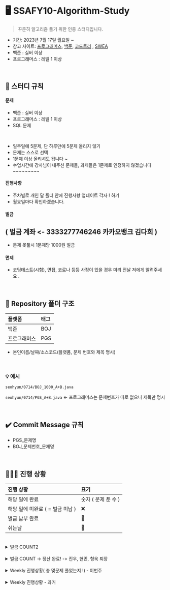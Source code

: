 # 🖥 SSAFY10-Algorithm-Study

> 꾸준히 알고리즘 풀기 위한 인증 스터디입니다. 

- 기간: 2023년 7월 17일 월요일 ~
- 참고 사이트: [프로그래머스](https://programmers.co.kr/learn/challenges), [백준](https://www.acmicpc.net/), [코드트리](https://www.codetree.ai) , [SWEA](https://swexpertacademy.com/)
- 백준 : 실버 이상
- 프로그래머스 : 레벨 1 이상

<br/>


## 📌 스터디 규칙 

#### 문제
-  백준 : 실버 이상
- 프로그래머스 : 레벨 1 이상
- SQL 문제 

<br>

- 일주일에 5문제, 단 하루만에 5문제 올리지 않기
- 문제는 스스로 선택
- 1문제 이상 올리셔도 됩니다 ~
- 수업시간에 강사님이 내주신 문제들, 과제들은 1문제로 인정하지 않겠습니다 ~~~~~~~~~ 


#### 진행사항
- 주차별로 개인 달 폴더 안에 진행사항 업데이트 각자 ! 하기 
- 월요일마다 확인하겠습니다.

#### 벌금 
## ( 벌금 계좌 <- 3333277746246 카카오뱅크 김다희  )
- 문제 못풀시 1문제당 1000원 벌금

#### 면제
- 코딩테스트(시험), 면접, 코로나 등등 사정이 있을 경우 미리 전날 저에게 알려주세요 .

<br/>

## 📁 Repository 폴더 구조
| 플랫폼    | 태그  |
|:-------|:----|
| 백준     | BOJ |
| 프로그래머스 | PGS |

- 본인이름/날짜/소스코드(플랫폼, 문제 번호와 제목 명시)

<br/>


### 💡 예시

`seohyun/0714/BOJ_1000_A+B.java`

`seohyun/0714/PGS_A+B.java` <- 프로그래머스는 문제번호가 따로 없으니 제목만 명시


<br/>

## ✔️ Commit Message 규칙

- PGS_문제명
- BOJ_문제번호_문제명


<br/>

## 🧑🏻‍💻 진행 상황

| 진행 상황            | 표기  |
|:-----------------|:----|
| 해당 일에 완료      | 숫자 ( 문제 푼 수 )   |
| 해당 일에 미완료 ( = 벌금 미납 )    | ❌   |
| 벌급 납부 완료 | 🔺 |
| 쉬는날 | 🥳 |


<br>

<details>
  <summary> 벌금 COUNT2 </summary>

|  이름  | 1000 COUNT | 
|:--------:|:-----:|
| changhee |17     | 
| dahui    |       | 
| hayeong  |16     | 
| jeongho  |10     |
| jongkook |6      | 
| minsu    |6      |
| narin    |       | 
| rael     |2      |
| seohyun  |6      |
| seongwan |       | 
| taegyung |6      | 
| woojae   |       | 
| sum      |46     | 

</details>
<br>

<details>
  <summary> 벌금 COUNT -> 정산 완료! -> 진우, 현민, 형욱 퇴장 </summary>

|  이름  | 1000 COUNT | 3000 COUNT |  벌금총합  |
|:--------:|:-----:|:-----:|:-----:|
| jinwoo   |2       |0       |2000    |
| changhee |4       |0       |4000    |
| dahui    |8       |0       |8000    |
| hayeong  |8       |0       |8000    |
| hyeonguk |2       |0       |2000    |
| hyeonmin |10       |0       |10000    |
| jeongho  |10       |5       |25000   |
| jongkook |4      |0       |4000    |
| minsu |10     |0       |10000    |
| narin    |10       |0       |10000    |
| rael     |6       |0       |6000    |
| seohyun  |9       |0       |9000    |
| seongwan |0       |0       |0       |
| taegyung |10       |3       |19000    |
| woojae   |0       |0       |0       |
| sum      |92      |8       |0원(-106000원)  |

</details>
<br>


<details>
  <summary> Weekly 진행상황( 총 몇문제 풀었는지 !) - 이번주</summary>

  |  이름  | 2/5 ~ 2/11 | 2/12 ~ 2/18 | 
|:--------:|:-----:|:-----:|
| dahui    |6       |5       |
| jeongho  |1       |5       |
| jongkook |2       |1       |
| minjun   |1       |4       |
| minsu    |3       |0       |
| rael     |0       |5       |
| seohyun  |4       |5       |
| seongwan |6       |5       |
| woojae   |5       |5       |
</details>
<br>
<details>
  <summary> Weekly 진행상황 - 과거</summary>

<details>
  <summary> 7월 4쨋주</summary>

|  이름  | 07/17 | 07/18 | 07/19 | 07/20 | 07/21 | 07/22 | 07/23 | 
|:--------:|:-----:|:-----:|:----:|:------:|:-----:|:-----:|:-----:|
| jinwoo   |   ✅  |  ✅     |   ✅   |    ✅    |   ✅    |   ✅    |  ✅   | 
| changhee |   ✅  |    ✅   |   ✅   |   ✅     |    ✅   |  ✅     |     ✅  | 
| dahui    |    ✅   |   ✅    |  ✅    |  ✅      |   ✅    |  ✅     |  ✅   | 
| hayeong  |   ✅  |     ✅  |  ✅   |    ✅    |    ✅   |   ✅    |   ✅    | 
| hyeonguk |    ✅   |    ✅   |   ✅   |  ✅      |   ✅    |   ✅    |    ✅   | 
| hyeonmin |    ✅   |    ✅   |  ✅    |   ✅     |    ✅   |  ✅     |  ✅     | 
| jeongho  |    ✅   |    ✅   |  ✅    |  ✅      |    ✅   | 🔺  |     ✅  | 
| jongkook |   ✅    |    ✅   |  ✅    |  ✅      |   ✅    |   ✅    |  ✅     | 
| narin    |  ✅     |    ✅   |  ✅    |  ✅      |  ✅     | 🔺  |     ✅  | 
| rael     |   ✅    |    ✅   |✅      |   ✅     |  ✅    |  ✅     | 🔺   | 
| seohyun  |    ✅   |    ✅   |  ✅    |   ✅     |  ✅     |  ✅     |   ✅    | 
| seongwan |     ✅  |    ✅   |  ✅    |  ✅      |   ✅    |     ✅  |   ✅    | 
| taegyung |  ✅   |   ✅    |   ✅   |   ✅     |    ✅   |   ✅    |  ✅     | 
| woojae   |   ✅  |   ✅    | ✅     |   ✅     |    ✅   |  ✅     |   ✅    | 

</details>
<details>
  <summary> 7월 5쨋주</summary>

|  이름  | 07/24 | 07/25 | 07/26 | 07/27 | 07/28 | 07/29 | 07/30 | 
|:--------:|:-----:|:-----:|:----:|:------:|:-----:|:-----:|:-----:|
| jinwoo   | ✅    |   ✅    |  ✅    |    ✅    |  ✅    | 🥳    | ✅   | 
| changhee | ✅  |    ✅   |  ✅    |   ✅     |  ✅    |  🥳   |✅    | 
| dahui    | ✅   |   ✅    |  🔺    |  ✅      | ✅     | 🥳    |  ✅  | 
| hayeong  | ✅  |   ✅    |  ✅    |  ✅      |   ✅   |  🥳   |  ✅  | 
| hyeonguk | ✅   |  ✅     | ✅     |  ✅      |  ✅    | 🥳    | ✅   | 
| hyeonmin | ✅   |   ✅    |  ✅    |   ✅     |  ✅    | 🥳    | ✅   | 
| jeongho  | ✅   |   ✅    |  ✅    |  ✅      |  ✅    | 🥳    | ✅   | 
| jongkook | ✅ |    ✅   |  ✅    |  ✅      |  ✅    | 🥳    | ✅   | 
| narin    | ✅|    ✅   |  ✅    |  ✅      |  ✅    |  🥳   | ✅   | 
| rael     | ✅  |    ✅   |  ✅    |  ✅      | ✅     | 🥳    | 🔺   | 
| seohyun  | ✅   |    ✅   | ✅     |  ✅      | ✅     | 🥳    | ✅   | 
| seongwan | ✅    |    ✅   | ✅     |  ✅      | ✅     | 🥳    |  ✅  | 
| taegyung |✅ |  ✅   |   ✅  |   ✅     |  ✅  |  🥳   |   ✅ | 
| woojae   | ✅  |    ✅   |   ✅   |   ✅     |  ✅    | 🥳    |   ✅ | 

</details>
<br>
<details>
  <summary> 8월 1쨋주</summary>

|  이름  | 07/31 | 08/01 | 08/02 | 08/03 | 08/04 | 08/05 | 08/06 | 
|:--------:|:-----:|:-----:|:----:|:------:|:-----:|:-----:|:-----:|
| jinwoo   |✅     |✅       |✅      |✅        |✅      |🥳     |  ✅  | 
| changhee |✅     |✅       |✅      |✅        |✅     |🥳     |  ✅  | 
| dahui    |✅     |🔺       |✅      |✅        |✅      |🥳     |   ✅ | 
| hayeong  |✅     |✅       |✅      |✅        |✅      |🥳     |  🔺  | 
| hyeonguk |✅     |✅       |✅      |✅        |✅      |🥳     |   ✅ | 
| hyeonmin |✅     |✅       |✅      |✅        |✅      |🥳     |    ✅| 
| jeongho  |✅     |✅       |✅      |✅        |✅      |🥳     | 🔺   | 
| jongkook |🔺     |✅       |✅      |✅        |✅      |🥳     |   ✅ | 
| narin    |✅     |✅       |✅      |🔺        |✅      |🥳     |  ✅  | 
| rael     |✅     |✅       |✅      |✅        |✅      |🥳     |  ✅  | 
| seohyun  |✅     |✅       |✅      |✅        |✅      |🥳     |   ✅ | 
| seongwan |✅     |✅       |✅      |✅        |✅      |🥳     |  ✅  | 
| taegyung |✅     |✅       |✅      |✅        |✅      |🥳     |  ✅  | 
| woojae   |✅     |✅       |✅      |✅        |✅      |🥳     |  ✅  | 

</details>

<details>
  <summary> 8월 2쨋주</summary>

|  이름  | 08/07 | 08/08 | 08/09 | 08/10 | 08/11 | 08/12 | 08/13 | 
|:--------:|:-----:|:-----:|:----:|:------:|:-----:|:-----:|:-----:|
| jinwoo   |✅       |✅       |✅       |✅        |🔺       |🥳     |✅      | 
| changhee |✅       |✅       |✅       |✅        |✅       |🥳     |✅      | 
| dahui    |✅       |✅       |🔺       |✅        |✅       |🥳     |✅      |  
| hayeong  |✅       |✅       |✅       |✅        |✅       |🥳     |✅      | 
| hyeonguk |✅       |✅       |✅       |✅        |✅       |🥳     |✅     | 
| hyeonmin |✅       |✅       |✅       |✅        |✅       |🥳     |✅      | 
| jeongho  |✅       |🔺       |✅       |✅        |✅       |🥳     |🔺      | 
| jongkook |✅       |✅       |🔺       |✅        |면제      |🥳     |면제      | 
| narin    |✅       |✅       |✅       |✅        |✅       |🥳     | ✅     | 
| rael     |✅       |✅       |✅       |✅        |✅       |🥳     |✅      | 
| seohyun  |✅       |✅       |✅       |✅        |🔺       |🥳     |✅      | 
| seongwan |✅       |✅       |✅       |✅        |✅       |🥳     |✅      | 
| taegyung |✅       |✅       |✅       |✅        |✅       |🥳     |✅      | 
| woojae   |✅       |✅       |✅       |✅        |✅       |🥳     |✅      | 

</details>

<details>
  <summary> 8월 3쨋주</summary>

|  이름  | 08/14 | 08/15 | 08/16 | 08/17 | 08/18 | 08/19 | 08/20 | 
|:--------:|:-----:|:-----:|:----:|:------:|:-----:|:-----:|:-----:|
| jinwoo   |✅       |✅       |✅        |✅        |✅       |🥳     |✅       | 
| changhee |✅       |✅       |✅        |✅       |✅       |🥳     |✅       | 
| dahui    |✅       |✅       |✅        |🔺        |✅       |🥳     |✅       | 
| hayeong  |✅       |✅       |✅        |✅        |✅       |🥳     |✅       | 
| hyeonguk |✅       |✅       |✅        |✅        |✅       |🥳     |✅       | 
| hyeonmin |✅       |✅       |✅        |✅        |✅       |🥳     |✅       | 
| jeongho  |🔺       |🔺       |✅        |🔺        |✅       |🥳     |✅       | 
| jongkook |면제      |면제      |면제        |면제        |✅       |🥳     |✅       | 
| minsu |-     | -    | -      | ✅       |✅       |🥳     |✅       |
| narin    |🔺       |✅       |✅        |✅        |면제       |🥳     |✅       | 
| rael     |✅       |✅       |✅        |✅        |✅       |🥳     |✅       | 
| seohyun  |✅       |✅       |✅        |✅        |✅       |🥳     |✅       | 
| seongwan |✅       |✅       |✅        |✅        |✅       |🥳     |✅       | 
| taegyung |✅       |✅       |✅        |🔺        |✅       |🥳     |🔺       |  
| woojae   |✅       |✅       |✅        |✅        |✅       |🥳     |✅       | 

</details>


<details>
  <summary> 8월 4쨋주</summary>

|  이름  | 08/21 | 08/22 | 08/23 | 08/24 | 08/25 | 08/26 | 08/27 | 
|:--------:|:-----:|:-----:|:----:|:------:|:-----:|:-----:|:-----:|
| jinwoo   |✅       |✅       |✅        |✅        |✅       |🥳     |✅       | 
| changhee |✅       |✅       |✅        |✅        |✅       |🥳     |✅       | 
| dahui    |✅       |✅       |✅        |✅        |🔺       |🥳     |✅       |  
| hayeong  |✅       |✅       |✅        |✅        |✅       |🥳     |🔺       | 
| hyeonguk |✅       |✅       |✅        |✅        |✅       |🥳     |✅       | 
| hyeonmin |✅       |✅       |✅        |✅        |✅       |🥳     |✅       | 
| jeongho  |✅       |🔺       |✅        |✅        |✅       |🥳     |✅       | 
| jongkook |✅       |✅       |✅        |✅        |✅       |🥳     |✅       | 
| minsu    |✅       |✅       |✅        |✅        |✅       |🥳     |🔺       | 
| narin    |✅       |✅       |✅        |✅        |✅       |🥳     |✅       | 
| rael     |✅       |✅       |✅        |✅        |✅       |🥳     |✅       | 
| seohyun  |✅       |✅       |✅        |✅        |면제       |🥳     |✅       | 
| seongwan |✅       |✅       |✅        |✅        |✅      |🥳     |✅       | 
| taegyung |✅       |✅       |✅        |✅        |✅       |🥳     |✅       |  
| woojae   |✅       |✅       |✅        |✅        |✅       |🥳     |✅       | 

</details>

<details>
  <summary> 8월 5쨋주</summary>

|  이름  | 08/28 | 08/29 | 08/30 | 08/31 | 09/01 | 09/02 | 09/03 | 
|:--------:|:-----:|:-----:|:----:|:------:|:-----:|:-----:|:-----:|
| jinwoo   |✅       |✅       |✅        |✅        |✅       |🥳     |✅       | 
| changhee |✅       |✅       |✅        |✅        |✅       |🥳     |✅       | 
| dahui    |🔺       |✅       |🔺        |✅        |✅       |🥳     |✅       |   
| hayeong  |✅       |✅       |✅        |면제        |✅       |🥳     |🔺       | 
| hyeonguk |✅       |✅       |✅        |✅        |✅       |🥳     |✅       | 
| hyeonmin |✅       |✅       |✅        |✅        |✅       |🥳     |✅       | 
| jeongho  |✅       |✅       |✅        |✅        |✅       |🥳     |🔺       | 
| jongkook |✅       |✅       |✅        |✅        |✅       |🥳     |✅       | 
| minsu    |✅       |✅       |✅        |✅        |✅       |🥳     |✅       | 
| narin    |🔺       |✅       |✅        |✅        |✅       |🥳     |✅       | 
| rael     |✅       |✅       |✅        |✅        |✅       |🥳     |✅       | 
| seohyun  |✅       |✅       |✅        |✅        |✅       |🥳     |✅       | 
| seongwan |✅       |✅       |✅        |✅        |✅       |🥳     |✅       | 
| taegyung |✅       |✅       |✅        |✅        |🔺       |🥳     |✅       | 
| woojae   |✅       |✅       |✅        |✅        |✅       |🥳     |✅       | 

</details>
<br>
<details>
  <summary> 9월 1쨋주</summary>

|  이름  | 09/04 | 09/05 | 09/06 | 09/07 | 09/08 | 09/09 | 09/10 | 
|:--------:|:-----:|:-----:|:----:|:------:|:-----:|:-----:|:-----:|
| jinwoo   |✅       |✅       |✅        |✅        |✅       |🥳     |✅       | 
| changhee |✅       |✅       |✅        |✅        |✅       |🥳     |✅       | 
| dahui    |✅       |✅       |✅        |✅        |✅       |🥳     |✅       | 
| hayeong  |✅       |✅       |✅        |✅        |✅       |🥳     |✅       | 
| hyeonguk |✅       |✅       |✅        |✅        |면제       |🥳     |🔺       | 
| hyeonmin |✅       |✅       |🔺        |✅        |✅       |🥳     |🔺       | 
| jeongho  |✅       |✅       |✅        |✅        |✅       |🥳     |✅       | 
| jongkook |✅       |✅       |✅        |✅        |✅       |🥳     |✅       | 
| minsu    |✅       |✅       |✅        |✅        |✅       |🥳     |✅       | 
| narin    |✅       |✅       |✅        |✅        |🔺       |🥳     |✅       | 
| rael     |✅       |✅       |✅        |✅        |🔺       |🥳     |✅       | 
| seohyun  |🔺       |✅       |✅        |🔺        |✅       |🥳     |✅       | 
| seongwan |✅       |✅       |✅        |✅        |✅       |🥳     |✅       | 
| taegyung |✅       |🔺       |✅        |✅        |✅       |🥳     |🔺       | 
| woojae   |✅       |✅       |✅        |✅        |✅       |🥳     |✅       | 

</details>

<details>
  <summary> 9월 2쨋주</summary>

|  이름  | 09/11 | 09/12 | 09/13 | 09/14 | 09/15 | 09/16 | 09/17 | 
|:--------:|:-----:|:-----:|:----:|:------:|:-----:|:-----:|:-----:|
| jinwoo   |✅       |✅       |✅        |✅        |✅       |🥳     |✅       | 
| changhee |✅       |✅       |🔺        |✅        |✅       |🥳     |✅       | 
| dahui    |✅       |✅       |✅        |✅        |면제       |🥳     |✅       | 
| hayeong  |✅       |✅       |면제        |면제        |✅       |🥳     |✅       | 
| hyeonguk |✅       |✅       |✅        |✅        |✅       |🥳     |✅       | 
| hyeonmin |✅       |✅       |✅        |✅        |✅       |🥳     |✅       | 
| jeongho  |면제       |면제       |면제        |면제        |✅       |🥳     |✅       | 
| jongkook |✅       |✅       |✅        |✅        |✅       |🥳     |✅       | 
| minsu    |✅       |✅       |🔺        |✅        |✅       |🥳     |✅       | 
| narin    |✅       |✅       |✅        |✅        |✅       |🥳     |✅       | 
| rael     |✅       |✅       |✅        |✅        |✅       |🥳     |✅       | 
| seohyun  |✅       |✅       |✅        |✅        |🔺       |🥳     |🔺       | 
| seongwan |✅       |✅       |✅        |✅        |✅       |🥳     |✅       | 
| taegyung |✅       |🔺       |✅        |🔺        |✅       |🥳     |✅       | 
| woojae   |✅       |✅       |✅        |✅        |면제       |🥳     |면제       | 

</details>

<details>
  <summary> 9월 3쨋주</summary>

|  이름  | 09/18 | 09/19 | 09/20 | 09/21 | 09/22 | 09/23 | 09/24 | 
|:--------:|:-----:|:-----:|:----:|:------:|:-----:|:-----:|:-----:|
| jinwoo   |✅       |🔺       |✅        |✅        |✅       |🥳     |✅       | 
| changhee |✅       |✅       |✅        |✅        |✅       |🥳     |✅       | 
| dahui    |✅       |✅       |✅       | ✅       |면제       |🥳     |✅       | 
| hayeong  |✅       |✅       |면제        |✅        |✅       |🥳     |✅       | 
| hyeonguk |✅       |✅       |✅        |✅        |✅       |🥳     |✅       | 
| hyeonmin |✅       |✅       |면제        |🔺        |🔺       |🥳     |🔺       | 
| jeongho  |✅       |✅       |✅        |🔺        |✅       |🥳     |✅       | 
| jongkook |✅       |✅       |✅        |✅        |✅       |🥳     |✅       | 
| minsu    |✅       |✅       |✅        |✅        |✅       |🥳     |✅       | 
| narin    |🔺       |✅       |✅        |🔺        |🔺       |🥳     |✅       | 
| rael     |✅       |면제       |✅        |✅        |✅       |🥳     |✅       | 
| seohyun  |✅       |✅       |면제        |✅        |✅       |🥳     |✅       | 
| seongwan |✅       |✅       |✅        |✅        |✅       |🥳     |✅       | 
| taegyung |✅       |✅       |✅        |✅        |🔺       |🥳     |🔺       | 
| woojae   |✅       |✅       |✅        |✅        |✅       |🥳     |✅       | 

</details>

<details>
  <summary> 9월 4쨋주</summary>

|  이름  | 09/25 | 09/26 | 09/27 | 09/28 | 09/29 | 09/30 | 10/01 | 
|:--------:|:-----:|:-----:|:----:|:------:|:-----:|:-----:|:-----:|
| jinwoo   |✅       |✅       |✅        |        |       |🥳     |       | 
| changhee |✅       |✅       |✅        |        |       |🥳     |       | 
| dahui    |🔺       |✅       |✅        |        |       |🥳     |       | 
| hayeong  |면제       |✅       |🔺        |        |       |🥳     |       | 
| hyeonguk |✅       |✅       |✅        |        |       |🥳     |       | 
| hyeonmin |✅       |✅       |🔺        |        |       |🥳     |       | 
| jeongho  |✅       |🔺       |✅        |        |       |🥳     |       | 
| jongkook |✅       |✅       |✅        |        |       |🥳     |       | 
| minsu    |✅       |✅       |✅        |        |       |🥳     |       | 
| narin    |✅       |✅       |✅        |        |       |🥳     |       | 
| rael     |✅       |✅       |✅        |        |       |🥳     |       | 
| seohyun  |✅       |🔺       |🔺        |        |       |🥳     |       | 
| seongwan |✅       |✅       |✅        |        |       |🥳     |       | 
| taegyung |✅       |✅       |✅        |        |       |🥳     |       | 
| woojae   |✅       |✅       |✅       |        |       |🥳     |       | 

</details>

<details>
  <summary> 추석 EVENT ( 9/28 - 10/3 ) </summary>

|  이름  | 09/28 | 09/29 | 09/30 | 10/01 | 10/02 | 10/03 | SUM | 
|:--------:|:-----:|:-----:|:----:|:------:|:-----:|:-----:|:-----:|
| jinwoo   |       |       |       |        |       |      |0       | 
| changhee |       |       |       |        |       |      |0       | 
| dahui    |       |       |       |        |1       |      |1       | 
| hayeong  |       |       |       |        |       |      |0       | 
| hyeonguk |       |       |       |        |       |      |0       | 
| hyeonmin |       |       |       |        |       |      |0       | 
| jeongho  |       |       |       |        |       |      |0       | 
| jongkook |1       |       |1       |        |       |1      |3       | 
| minsu    |1       |1       |       |1        |       |      |3       | 
| narin    |       |3       |1       |2        |       |      |6       | 
| rael     |       |       |       |        |       |      |0       | 
| seohyun  |       |       |       |        |       |      |0       | 
| seongwan |6       |2       |1       |1        |1       |1      |12       | 
| taegyung |       |       |       |        |       |      |0       | 
| woojae   |1       |1       |3       |1        |1       |1      |8       | 

</details>
<br>
<details>
  <summary> 10월 1쨋주</summary>

|  이름  | 10/02 | 10/03 | 10/04 | 10/05 | 10/06 | 10/07 | 10/08 | 
|:--------:|:-----:|:-----:|:----:|:------:|:-----:|:-----:|:-----:|
| jinwoo   |       |       |✅        |✅        |✅       |🥳     |✅       | 
| changhee |       |       |✅        |✅        |✅       |🥳     |✅       |
| dahui    |       |       |✅        |✅        |✅       |🥳     |✅       |
| hayeong  |       |       |✅        |✅        |✅       |🥳     |✅       |
| hyeonguk |       |       |✅        |면제        |면제       |🥳     |✅       |
| hyeonmin |       |       |✅        |✅        |🔺       |🥳     |🔺       |
| jeongho  |       |       |🔺        |✅        |✅       |🥳     |✅      |
| jongkook |       |       |✅        |✅        |✅       |🥳     |✅       |
| minsu    |       |       |✅        |✅        |🔺       |🥳     |✅       |
| narin    |       |       |✅        |✅        |✅       |🥳     |✅       |
| rael     |       |       |🔺        |✅        |✅       |🥳     |✅       |
| seohyun  |       |       |✅        |✅        |✅       |🥳     |✅       |
| seongwan |       |       |✅        |✅        |✅       |🥳     |✅       |
| taegyung |       |       |✅        |✅        |✅       |🥳     |✅       |
| woojae   |       |       |✅        |✅        |✅       |🥳     |✅       |

</details>

<details>
  <summary> 10월 2쨋주</summary>

|  이름  | 10/09 | 10/10 | 10/11 | 10/12 | 10/13 | 10/14 | 10/15 | 
|:--------:|:-----:|:-----:|:----:|:------:|:-----:|:-----:|:-----:|
| jinwoo   |✅       |✅       |✅        |✅        |✅       |🥳     |✅       | 
| changhee |✅       |✅       |✅        |✅        |✅       |🥳     |✅       | 
| dahui    |✅       |✅       |✅        |✅        |✅       |🥳     |✅       | 
| hayeong  |✅       |✅       |✅        |✅        |✅       |🥳     |✅       | 
| hyeonguk |✅       |✅       |✅        |✅        |✅       |🥳     |✅       | 
| hyeonmin |✅       |✅       |🔺        |✅        |✅       |🥳     |✅       | 
| jeongho  |✅       |✅       |✅        |✅       |✅       |🥳     |✅       | 
| jongkook |✅       |✅       |✅        |✅        |✅       |🥳     |🔺       | 
| minsu    |✅       |✅       |✅        |🔺        |🔺       |🥳     |✅       | 
| narin    |✅       |✅       |✅        |✅        |🔺       |🥳     |✅       | 
| rael     |✅       |✅       |✅        |✅        |✅       |🥳     |✅       | 
| seohyun  |✅       |✅       |✅        |✅        |✅       |🥳     |면제       | 
| seongwan |✅       |✅       |✅        |✅        |✅       |🥳     |✅       | 
| taegyung |✅       |✅       |✅        |✅        |✅       |🥳     |✅       | 
| woojae   |✅       |✅       |✅        |✅        |✅       |🥳     |✅       | 

</details>

<details>
  <summary> 10월 3쨋주</summary>

|  이름  | 10/16 | 10/17 | 10/18 | 10/19 | 10/20 | 10/21 | 10/22 | 
|:--------:|:-----:|:-----:|:----:|:------:|:-----:|:-----:|:-----:|
| jinwoo   |✅       |✅       |✅        |✅        |✅       |🥳     |✅       | 
| changhee |✅       |✅       |✅        |✅        |✅       |🥳     |✅       | 
| dahui    |✅       |✅       |✅        |✅        |✅       |🥳     |✅       | 
| hayeong  |✅       |✅       |✅        |✅        |✅       |🥳     |✅       | 
| hyeonguk |✅       |✅       |✅        |✅        |✅       |🥳     |✅       | 
| hyeonmin |✅       |✅       |✅        |✅        |✅       |🥳     |✅       | 
| jeongho  |✅       |✅       |✅        |🔺        |✅       |🥳     |✅       | 
| jongkook |✅       |✅       |✅        |✅        |✅       |🥳     |🔺       | 
| minsu    |✅       |✅       |✅        |✅        |✅       |🥳     |✅       | 
| narin    |면제       |✅       |✅        |✅        |✅       |🥳     |✅       | 
| rael     |✅       |✅       |✅        |✅        |✅       |🥳     |✅       | 
| seohyun  |✅       |✅       |✅        |✅        |✅       |🥳     |면제       | 
| seongwan |✅       |✅       |✅        |✅        |✅       |🥳     |✅       | 
| taegyung |✅       |✅       |면제        |✅        |✅       |🥳     |🔺       | 
| woojae   |✅       |✅       |✅        |✅        |✅       |🥳     |✅       | 

</details>

<details>
  <summary> 10월 4쨋주</summary>

|  이름  | 10/23 | 10/24 | 10/25 | 10/26 | 10/27 | 10/28 | 10/29 | 10/30 | 
|:--------:|:-----:|:-----:|:----:|:------:|:-----:|:-----:|:-----:|:-----:|
| jinwoo   |✅       |✅       |✅        |✅        |✅       |🥳     |✅       |✅       |  
| changhee |✅       |✅       |✅        |✅        |✅       |🥳     |✅      |🔺      |  
| dahui    |✅       |✅       |✅        |✅        |✅       |🥳     |✅       |✅       |  
| hayeong  |✅       |✅       |✅        |✅        |✅       |🥳     |✅       |✅       |  
| hyeonguk |✅       |✅       |✅        |✅        |✅       |🥳     |🔺       |✅       |  
| hyeonmin |✅       |✅       |✅        |✅        |✅       |🥳     |✅       |✅       |  
| jeongho  |✅       |✅       |✅        |✅        |✅       |🥳     |✅       |✅       |  
| jongkook |✅       |✅       |✅        |✅        |✅       |🥳     |✅       |✅       |  
| minsu    |✅       |✅       |🔺        |🔺        |✅       |🥳     |✅       |✅       |  
| narin    |✅       |✅       |✅        |✅        |✅       |🥳     |✅       |✅       |  
| rael     |✅       |✅       |✅        |✅        |✅       |🥳     |✅       |✅       |  
| seohyun  |✅       |✅       |✅        |✅        |✅       |🥳     |✅       |✅       |  
| seongwan |✅       |✅       |✅        |✅        |✅       |🥳     |✅       |✅       |  
| taegyung |면제       |면제       |면제        |면제        |✅       |🥳     |🔺       |✅       |  
| woojae   |✅       |✅       |✅        |✅        |✅       |🥳     |✅       |✅       |  

</details>
<br>
<details>
  <summary> 11월 1쨋주</summary>

|  이름  | 10/31 | 11/01 | 11/02 | 11/03 | 11/04 | 11/05 | 
|:--------:|:-----:|:-----:|:-----:|:----:|:------:|:-----:|
| jinwoo   |✅       |✅       |✅        |✅       |  🥳     |✅     |        
| changhee  |✅       |✅       |✅        |🔺        |   🥳    |✅     |         
| dahui     |✅       |✅       |✅        |✅        |  🥳     |✅     |      
| hayeong  |✅       |✅       |✅        |✅        |  🥳     |✅     |     
| hyeonmin |✅       |✅       |✅        |✅           |   🥳     |✅     |     
| jeongho  |✅       |✅       |✅        |✅          |   🥳      |🔺     |      
| jongkook |✅       |✅       |✅        |✅          |    🥳     |✅     |       
| minsu    |✅       |🔺       |✅        |✅         |   🥳       |✅     |     
| narin    |✅       |✅       |✅        |✅         |   🥳       |✅     |      
| rael     |✅       |✅       |✅       |✅         |   🥳       |✅     |       
| seohyun  |✅       |✅       |✅        |✅        |   🥳        |✅     |      
| seongwan |✅       |✅       |✅        |✅         |   🥳       |✅     |       
| taegyung |✅       |✅       |✅        |✅         |  🥳       |✅     |     
| woojae   |✅       |✅       |✅        |✅          |   🥳      |✅     |      

</details>

<details>
  <summary> 11월 2쨋주</summary>

|  이름  | 11/06 | 11/07 | 11/08 | 11/09 | 11/10 | 11/11 | 11/12 |  11/13 | 
|:--------:|:-----:|:-----:|:-----:|:----:|:------:|:-----:|:-----:|:-----:|
| jinwoo   |✅       |✅       |✅        |  ✅      | ✅       | 🥳      | ✅     |  ✅    |   
| changhee |✅       |✅       |🔺       |   ✅     |   ✅     |  🥳     | ✅      |✅  | 
| dahui    |✅       |✅       |✅        |  ✅      |  ✅      |  🥳     |  ✅    | ✅ |
| hayeong  |✅       |✅       |🔺        |  ✅      |  ✅      |  🥳     |  ✅    |  ✅  |
| hyeonmin |✅       |✅       |✅        |   ✅     |  ✅      |  🥳     | 🔺    | ✅   |
| jeongho  |✅       |✅       |✅        |  ✅      |  ✅      |    🥳   |   ✅    |🔺   |
| jongkook |✅       |✅       |✅        |  ✅      |✅       |    🥳    |  ✅    |    ✅   |
| minsu    |✅       |✅       |✅        |  ✅      | ✅       |    🥳   | ✅   |  ✅    |
| narin    |✅       |✅       |✅        |  ✅      |  ✅      |  🥳     |🔺   | ✅   |
| rael     |✅       |✅       |✅        |  ✅      | 🔺      |  🥳     | ✅   |  ✅   |
| seohyun  |✅       |✅       |✅        |  ✅      | 🔺      |  🥳     |  ✅  |  ✅    |
| seongwan |✅       |✅       |✅        |  ✅      |  ✅     |  🥳     |  ✅  |  ✅   |
| taegyung |✅       |✅       |✅        |  ✅      | 🔺     |  🥳     |  ✅  |   🔺  |
| woojae   |✅       |✅       |✅        |   ✅     |  면제     |  🥳     | ✅   |  ✅    |  

</details>


<details>
  <summary> 11월 3쨋주</summary>

|  이름  | 11/14 | 11/15 | 11/16 | 11/17 | 11/18 | 11/19 | 
|:--------:|:-----:|:-----:|:-----:|:----:|:------:|:-----:|  
| changhee |✅       |🔺       |  ✅      |🔺        | 🥳       |🔺       |  
| dahui    |✅       |✅       | ✅       |  ✅      | 🥳       |   ✅    |  
| hayeong  |✅       |✅       | ✅       | 🔺       | 🥳       | 🔺      |  
| hyeonmin |✅       |✅       |   -    |  -    | -   | -   |  
| jeongho  |✅       |✅       |  ✅      | ❌       | 🥳       |   ✅    |  
| jongkook |✅       |✅       |   ✅     |  🔺      | 🥳       | 🔺      |  
| minsu    |🔺       |✅       | ✅       |  🔺      | 🥳       |   ✅    |  
| narin    |✅       |✅       |   -    |   -   | -       |  -    |  
| rael     |✅       |✅       |  ✅      | ✅       | 🥳       |   ✅    |  
| seohyun  |✅       |✅       | 🔺       |  ✅      | 🥳       |  ✅     |  
| seongwan |✅       |✅       |  ✅      |  ✅      | 🥳       |  ✅     |  
| taegyung |✅       |✅       |  ✅      |  ✅      | 🥳       |  ✅     |  
| woojae   |✅       |✅       |   ✅     |   ✅     | 🥳       |  ✅     |  

</details>
<details>
  <summary> 11월 4쨋주</summary>

|  이름  | 11/20 | 11/21 | 11/22 | 11/23 | 11/24(1학기마지막) | 11/25 | 11/26 | 
|:--------:|:-----:|:-----:|:-----:|:----:|:------:|:-----:|:-----:|   
| changhee |🔺       |🔺       |🔺        |🔺        | 🥳       |🥳       |🥳       |  
| dahui    |✅       |✅       |✅        |✅        | 🥳       |🥳       |🥳       |  
| hayeong  |🔺       |🔺       |🔺        |🔺        | 🥳       |🥳       |🥳       |  
| jeongho  |✅       |✅       |✅        |✅        | 🥳       |🥳       |🥳       |  
| jongkook |🔺       |🔺       |🔺        |🔺        | 🥳       |🥳       |🥳       |  
| minsu    |✅       |✅       |✅        |✅        | 🥳       |🥳       |🥳       |  
| rael     |✅       |✅       |✅        |✅        | 🥳       |🥳       |🥳       |  
| seohyun  |✅       |✅       |✅        |✅        | 🥳       |🥳       |🥳       |  
| seongwan |✅       |✅       |✅        |✅        | 🥳       |🥳       |🥳       |  
| taegyung |✅       |✅       |✅        |✅        | 🥳       |🥳       |🥳       |  
| woojae   |✅       |✅       |✅        |✅        | 🥳       |🥳       |🥳       |   

</details>

<br>
<details>
  <summary> 12월 1쨋주</summary>

|  이름  | 11/27 | 11/28 | 11/29 | 11/30 | 12/01 | 12/02 | 12/03 | 
|:--------:|:-----:|:-----:|:-----:|:----:|:------:|:-----:|:-----:|   
| changhee |🔺       |🔺       |🔺        |🔺        | 🔺       |🥳       |🥳       |  
| dahui    |✅       |✅       |✅        |✅        | ✅       |🥳       |🥳       |  
| hayeong  |🔺       |🔺       |🔺        |🔺        | 🔺       |🥳       |🥳       |  
| jeongho  |🔺       |🔺       |🔺        |🔺        | 🔺       |🥳       |🥳       |  
| jongkook |✅       |✅       |✅        |✅        | ✅       |🥳       |🥳       |  
| minsu    |✅       |🔺       |🔺        |🔺        | 🔺       |🥳       |🥳       |  
| rael     |✅       |✅       |✅        |✅        | ✅       |🥳       |🥳       |  
| seohyun  |🔺       |🔺       |🔺        |🔺        | 🔺       |🥳       |🥳       |  
| seongwan |✅       |✅       |✅        |✅        | ✅       |🥳       |🥳       |  
| taegyung |🔺       |✅       |🔺        |🔺        | 🔺       |🥳       |🥳       |  
| woojae   |✅       |✅       |✅        |✅        | ✅       |🥳       |🥳       |   

</details>
<details>
  <summary> 12월 2쨋주</summary>

|  이름  | 12/04 | 12/05 | 12/06 | 12/07 | 12/08 | 12/09 | 12/10 | 
|:--------:|:-----:|:-----:|:-----:|:----:|:------:|:-----:|:-----:|   
| changhee |🔺       |🔺       |🔺        |🔺        | 🔺       |🥳       |🥳       |  
| dahui    |✅       |✅       |✅        |✅        | ✅       |🥳       |🥳       |  
| hayeong  |🔺       |🔺       |🔺        |🔺        |🔺       |🥳       |🥳       |  
| jeongho  |🔺       |🔺       |🔺        |🔺        | 🔺       |🥳       |🥳       |  
| jongkook |✅       |✅       |✅        |✅        | ✅       |🥳       |🥳       |  
| minsu    |✅       |✅       |🔺        |✅        | ✅       |🥳       |🥳       |  
| rael     |🔺       |🔺       |✅        |✅        | ✅       |🥳       |🥳       |  
| seohyun  |✅       |✅       |✅        |✅        | ✅       |🥳       |🥳       |  
| seongwan |✅       |✅       |✅        |✅        | ✅       |🥳       |🥳       |  
| taegyung |✅       |✅       |🔺        |🔺        |🔺       |🥳       |🥳       |  
| woojae   |✅       |✅       |✅        |✅        | ✅       |🥳       |🥳       |    

</details>
<details>
  <summary> 12월 3쨋주</summary>

|  이름  | 12/11 | 12/12 | 12/13 | 12/14 | 12/15 | 12/16 | 12/17 | 
|:--------:|:-----:|:-----:|:-----:|:----:|:------:|:-----:|:-----:|   
| dahui    |✅       |✅       |✅        |✅        | ✅       |🥳       |🥳       |   
| jeongho  |✅       |🔺       |🔺        |🔺        | 🔺       |🥳       |🥳       |  
| jongkook |✅       |🔺       |✅        |✅        | ✅       |🥳       |🥳       |  
| minsu    |✅       |✅       |✅        |✅        | ✅       |🥳       |🥳       |  
| rael     |✅       |🔺       |✅        |✅        | ✅       |🥳       |🥳       |  
| seohyun  |✅       |✅       |✅        |✅        | ✅       |🥳       |🥳       |  
| seongwan |✅       |✅       |✅        |✅        | ✅       |🥳       |🥳       |  
| woojae   |✅       |✅       |✅        |✅        | ✅       |🥳       |🥳       |   

</details>
<details>
  <summary> 12월 4쨋주</summary>

|  이름  | 12/18 | 12/19 | 12/20 | 12/21 | 12/22 | 12/23 | 12/24 | 
|:--------:|:-----:|:-----:|:-----:|:----:|:------:|:-----:|:-----:|   
| dahui    |✅       |✅       |✅        |✅        | ✅       |🥳       |🥳       |   
| jeongho  |🔺       |✅       |✅        |🔺        | 🔺       |🥳       |🥳       |  
| jongkook |✅       |✅       |✅        |✅        | ✅       |🥳       |🥳       |  
| minsu    |✅       |✅       |면제        |면제        | ✅       |🥳       |🥳       |  
| rael     |✅       |✅       |✅        |✅        | ✅       |🥳       |🥳       |  
| seohyun  |🔺       |면제       |✅        |🔺        | 🔺       |🥳       |🥳       |  
| seongwan |✅       |✅       |✅        |✅        | ✅       |🥳       |🥳       |  
| woojae   |✅       |✅       |✅        |✅        | ✅       |🥳       |🥳       | 

</details>
<details>
  <summary> 12월 5쨋주</summary>

|  이름  | 12/25 | 12/26 | 12/27 | 12/28 | 12/29 | 12/30 | 12/31 | 
|:--------:|:-----:|:-----:|:-----:|:----:|:------:|:-----:|:-----:|   
| dahui    |✅       |✅       |✅        |✅        | ✅       |🥳       |🥳       |   
| jeongho  |🔺       |🔺       |🔺        |🔺        | 🔺       |🥳       |🥳       |  
| jongkook |🔺       |✅       |✅        |🔺        | ✅       |🥳       |🥳       |  
| minsu    |🔺       |✅       |✅        |✅        | ✅       |🥳       |🥳       |  
| rael     |🔺       |✅       |✅        |✅        | ✅       |🥳       |🥳       |  
| seohyun  |🔺       |✅       |면제        |✅        | 🔺       |🥳       |🥳       |  
| seongwan |✅       |✅       |✅        |✅        | ✅       |🥳       |🥳       |  
| woojae   |✅       |✅       |✅        |✅        | ✅       |🥳       |🥳       | 

</details>

<br>
<details>
  <summary> 2024년 1/1 ~ 2/4</summary>

  |  이름  | 1/1 ~ 1/7 | 1/8 ~ 1/14 | 1/15 ~ 1/21 | 1/22 ~ 1/28 | 1/29 ~ 2/4 | 
|:--------:|:-----:|:-----:|:-----:|:----:|:------:|  
| dahui    |5       |5       |5        |5        | 5       |  
| jeongho  |0       |5       |5        |0        | 0       |
| jongkook |3       |5       |3        |4        | 5       | 
| minjun   |-       |-       |7        |5        | 4       |
| minsu    |5       |5       |5        |5        | 0       |
| rael     |4       |5       |5        |5        | 2       |
| seohyun  |2       |5       |5        |4        | 3       |
| seongwan |5       |5       |5        |5        | 6       | 
| woojae   |5       |5       |5        |5        | 5       | 
</details>
<br>
<details>
<details>
  <summary> 체크리스트 템플릿</summary>

|  이름  | 11/20 | 11/21 | 11/22 | 11/23 | 11/24 | 11/25 | 11/26 | 
|:--------:|:-----:|:-----:|:-----:|:----:|:------:|:-----:|:-----:|   
| dahui    |✅       |✅       |✅        |✅        | ✅       |🥳       |🥳       |   
| jeongho  |✅       |✅       |✅        |✅        | ✅       |🥳       |🥳       |  
| jongkook |✅       |✅       |✅        |✅        | ✅       |🥳       |🥳       |  
| minsu    |✅       |✅       |✅        |✅        | ✅       |🥳       |🥳       |  
| rael     |✅       |✅       |✅        |✅        | ✅       |🥳       |🥳       |  
| seohyun  |✅       |✅       |✅        |✅        | ✅       |🥳       |🥳       |  
| seongwan |✅       |✅       |✅        |✅        | ✅       |🥳       |🥳       |  
| woojae   |✅       |✅       |✅        |✅        | ✅       |🥳       |🥳       |  

</details>
</details>

</details>
<br/>





